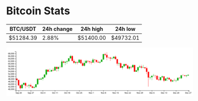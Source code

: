 # Bitcoin Stats

BTC/USDT|24h change|24h high|24h low|
|---|---|---|---|
|$51284.39|2.88%|$51400.00|$49732.01|

<img src="./chart.svg">
